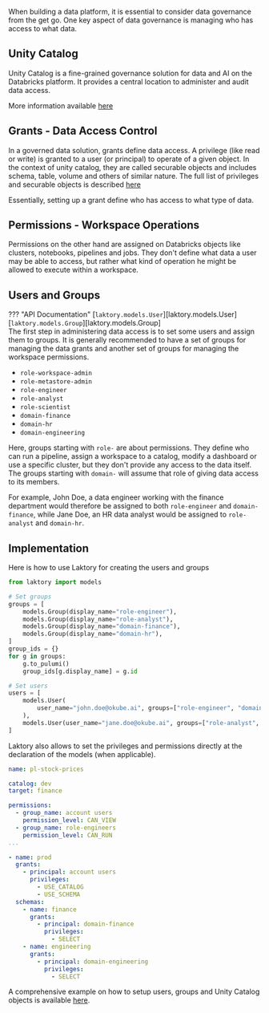 When building a data platform, it is essential to consider data governance from the get go.
One key aspect of data governance is managing who has access to what data.

## Unity Catalog
Unity Catalog is a fine-grained governance solution for data and AI on the Databricks platform. 
It provides a central location to administer and audit data access.

More information available [here](https://learn.microsoft.com/en-us/azure/databricks/data-governance/unity-catalog/best-practices)

## Grants - Data Access Control
In a governed data solution, grants define data access.
A privilege (like read or write) is granted to a user (or principal) to operate of a given object. 
In the context of unity catalog, they are called securable objects and includes schema, table, volume and others of similar nature.
The full list of privileges and securable objects is described [here](https://docs.databricks.com/en/sql/language-manual/sql-ref-privileges.html)

Essentially, setting up a grant define who has access to what type of data.

## Permissions - Workspace Operations
Permissions on the other hand are assigned on Databricks objects like clusters, notebooks, pipelines and jobs. 
They don't define what data a user may be able to access, but rather what kind of operation he might be allowed to execute within a workspace.

## Users and Groups
??? "API Documentation"
    [`laktory.models.User`][laktory.models.User]<br>
    [`laktory.models.Group`][laktory.models.Group]<br>
The first step in administering data access is to set some users and assign them to groups.
It is generally recommended to have a set of groups for managing the data grants and another set of groups for managing the workspace permissions.

* `role-workspace-admin`
* `role-metastore-admin`
* `role-engineer`
* `role-analyst`
* `role-scientist`
* `domain-finance`
* `domain-hr`
* `domain-engineering`

Here, groups starting with `role-` are about permissions. They define who can run a pipeline, assign a workspace to a catalog, modify a dashboard or use a specific cluster, but they don't provide any access to the data itself.
The groups starting with `domain-` will assume that role of giving data access to its members.

For example, John Doe, a data engineer working with the finance department would therefore be assigned to both `role-engineer` and `domain-finance`, while Jane Doe, an HR data analyst would be assigned to `role-analyst` and `domain-hr`.

## Implementation

Here is how to use Laktory for creating the users and groups

```py
from laktory import models

# Set groups
groups = [
    models.Group(display_name="role-engineer"),
    models.Group(display_name="role-analyst"),
    models.Group(display_name="domain-finance"),
    models.Group(display_name="domain-hr"),
]
group_ids = {}
for g in groups:
    g.to_pulumi()
    group_ids[g.display_name] = g.id

# Set users
users = [
    models.User(
        user_name="john.doe@okube.ai", groups=["role-engineer", "domain-finance"]
    ),
    models.User(user_name="jane.doe@okube.ai", groups=["role-analyst", "domain-hr"]),
]
```

Laktory also allows to set the privileges and permissions directly at the declaration of the models (when applicable).

```yaml title="pipeline.yaml"
name: pl-stock-prices

catalog: dev
target: finance

permissions:
  - group_name: account users
    permission_level: CAN_VIEW
  - group_name: role-engineers
    permission_level: CAN_RUN
...
```

```yaml title="catalog.yaml"
- name: prod
  grants:
    - principal: account users
      privileges:
        - USE_CATALOG
        - USE_SCHEMA
  schemas:
    - name: finance
      grants:
        - principal: domain-finance
          privileges:
            - SELECT
    - name: engineering
      grants:
        - principal: domain-engineering
          privileges:
            - SELECT
```


A comprehensive example on how to setup users, groups and Unity Catalog objects is available [here](https://github.com/okube-ai/lakehouse-as-code/blob/main/unity-catalog/).  